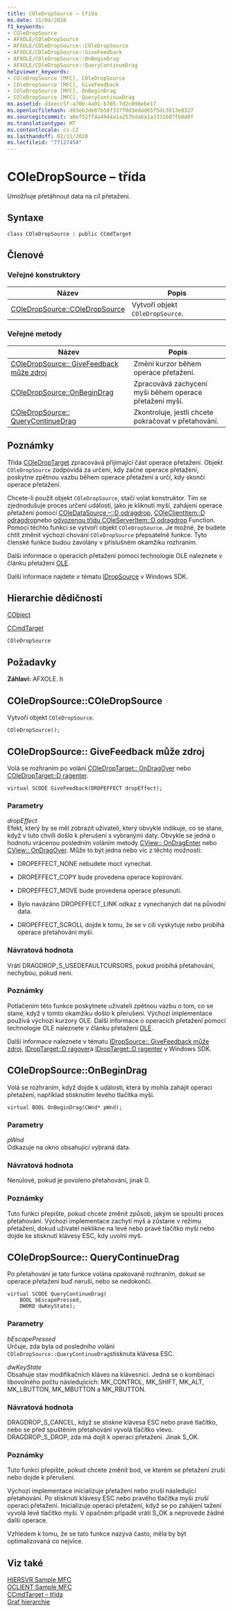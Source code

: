 ```yaml
---
title: COleDropSource – třída
ms.date: 11/04/2016
f1_keywords:
- COleDropSource
- AFXOLE/COleDropSource
- AFXOLE/COleDropSource::COleDropSource
- AFXOLE/COleDropSource::GiveFeedback
- AFXOLE/COleDropSource::OnBeginDrag
- AFXOLE/COleDropSource::QueryContinueDrag
helpviewer_keywords:
- COleDropSource [MFC], COleDropSource
- COleDropSource [MFC], GiveFeedback
- COleDropSource [MFC], OnBeginDrag
- COleDropSource [MFC], QueryContinueDrag
ms.assetid: d3eecc5f-a70b-4a01-b705-7d2c098ebe17
ms.openlocfilehash: d93eb3de87b50f337f0d3edad65f5dc3013e8327
ms.sourcegitcommit: a8ef52ff4a4944a1a257bdaba1a3331607fb8d0f
ms.translationtype: MT
ms.contentlocale: cs-CZ
ms.lasthandoff: 02/11/2020
ms.locfileid: "77127454"
---
```

# <a name="coledropsource-class"></a>COleDropSource – třída

Umožňuje přetáhnout data na cíl přetažení.

## <a name="syntax"></a>Syntaxe

```
class COleDropSource : public CCmdTarget
```

## <a name="members"></a>Členové

### <a name="public-constructors"></a>Veřejné konstruktory

|Název|Popis|
|----------|-----------------|
|[COleDropSource::COleDropSource](#coledropsource)|Vytvoří objekt `COleDropSource`.|

### <a name="public-methods"></a>Veřejné metody

|Název|Popis|
|----------|-----------------|
|[COleDropSource:: GiveFeedback může zdroj](#givefeedback)|Změní kurzor během operace přetažení.|
|[COleDropSource::OnBeginDrag](#onbegindrag)|Zpracovává zachycení myši během operace přetažení myší.|
|[COleDropSource:: QueryContinueDrag](#querycontinuedrag)|Zkontroluje, jestli chcete pokračovat v přetahování.|

## <a name="remarks"></a>Poznámky

Třída [COleDropTarget](../../mfc/reference/coledroptarget-class.md) zpracovává přijímající část operace přetažení. Objekt `COleDropSource` zodpovídá za určení, kdy začne operace přetažení, poskytne zpětnou vazbu během operace přetažení a určí, kdy skončí operace přetažení.

Chcete-li použít objekt `COleDropSource`, stačí volat konstruktor. Tím se zjednodušuje proces určení událostí, jako je kliknutí myší, zahájení operace přetažení pomocí [COleDataSource –::D odragdrop](../../mfc/reference/coledatasource-class.md#dodragdrop), [COleClientItem::D odragdrop](../../mfc/reference/coleclientitem-class.md#dodragdrop)nebo [odvozenou třídu COleServerItem::D odragdrop](../../mfc/reference/coleserveritem-class.md#dodragdrop) Function. Pomocí těchto funkcí se vytvoří objekt `COleDropSource`. Je možné, že budete chtít změnit výchozí chování `COleDropSource` přepsatelné funkce. Tyto členské funkce budou zavolány v příslušném okamžiku rozhraním.

Další informace o operacích přetažení pomocí technologie OLE naleznete v článku přetažení [OLE](../../mfc/drag-and-drop-ole.md).

Další informace najdete v tématu [IDropSource](/windows/win32/api/oleidl/nn-oleidl-idropsource) v Windows SDK.

## <a name="inheritance-hierarchy"></a>Hierarchie dědičnosti

[CObject](../../mfc/reference/cobject-class.md)

[CCmdTarget](../../mfc/reference/ccmdtarget-class.md)

`COleDropSource`

## <a name="requirements"></a>Požadavky

**Záhlaví:** AFXOLE. h

##  <a name="coledropsource"></a>COleDropSource::COleDropSource

Vytvoří objekt `COleDropSource`.

```
COleDropSource();
```

##  <a name="givefeedback"></a>COleDropSource:: GiveFeedback může zdroj

Volá se rozhraním po volání [COleDropTarget:: OnDragOver](../../mfc/reference/coledroptarget-class.md#ondragover) nebo [COleDropTarget::D ragenter](../../mfc/reference/coledroptarget-class.md#ondragenter).

```
virtual SCODE GiveFeedback(DROPEFFECT dropEffect);
```

### <a name="parameters"></a>Parametry

*dropEffect*<br/>
Efekt, který by se měl zobrazit uživateli, který obvykle indikuje, co se stane, když v tuto chvíli došlo k přerušení s vybranými daty. Obvykle se jedná o hodnotu vrácenou posledním voláním metody [CView:: OnDragEnter](../../mfc/reference/cview-class.md#ondragenter) nebo [CView:: OnDragOver](../../mfc/reference/cview-class.md#ondragover). Může to být jedna nebo víc z těchto možností:

- DROPEFFECT_NONE nebudete moct vynechat.

- DROPEFFECT_COPY bude provedena operace kopírování.

- DROPEFFECT_MOVE bude provedena operace přesunutí.

- Bylo navázáno DROPEFFECT_LINK odkaz z vynechaných dat na původní data.

- DROPEFFECT_SCROLL dojde k tomu, že se v cíli vyskytuje nebo probíhá operace přetahování myší.

### <a name="return-value"></a>Návratová hodnota

Vrátí DRAGDROP_S_USEDEFAULTCURSORS, pokud probíhá přetahování, nechybou, pokud není.

### <a name="remarks"></a>Poznámky

Potlačením této funkce poskytnete uživateli zpětnou vazbu o tom, co se stane, když v tomto okamžiku došlo k přerušení. Výchozí implementace používá výchozí kurzory OLE. Další informace o operacích přetažení pomocí technologie OLE naleznete v článku přetažení [OLE](../../mfc/drag-and-drop-ole.md).

Další informace naleznete v tématu [IDropSource:: GiveFeedback může zdroj](/windows/win32/api/oleidl/nf-oleidl-idropsource-givefeedback), [IDropTarget::D ragover](/windows/win32/api/oleidl/nf-oleidl-idroptarget-dragover)a [IDropTarget::D ragenter](/windows/win32/api/oleidl/nf-oleidl-idroptarget-dragenter) v Windows SDK.

##  <a name="onbegindrag"></a>COleDropSource::OnBeginDrag

Volá se rozhraním, když dojde k události, která by mohla zahájit operaci přetažení, například stisknutím levého tlačítka myši.

```
virtual BOOL OnBeginDrag(CWnd* pWnd);
```

### <a name="parameters"></a>Parametry

*pWnd*<br/>
Odkazuje na okno obsahující vybraná data.

### <a name="return-value"></a>Návratová hodnota

Nenulové, pokud je povoleno přetahování, jinak 0.

### <a name="remarks"></a>Poznámky

Tuto funkci přepište, pokud chcete změnit způsob, jakým se spouští proces přetahování. Výchozí implementace zachytí myš a zůstane v režimu přetažení, dokud uživatel neklikne na levé nebo pravé tlačítko myši nebo dojde ke stisknutí klávesy ESC, kdy uvolní myš.

##  <a name="querycontinuedrag"></a>COleDropSource:: QueryContinueDrag

Po přetahování je tato funkce volána opakovaně rozhraním, dokud se operace přetažení buď neruší, nebo se nedokončí.

```
virtual SCODE QueryContinueDrag(
    BOOL bEscapePressed,
    DWORD dwKeyState);
```

### <a name="parameters"></a>Parametry

*bEscapePressed*<br/>
Určuje, zda byla od posledního volání `COleDropSource::QueryContinueDrag`stisknuta klávesa ESC.

*dwKeyState*<br/>
Obsahuje stav modifikačních kláves na klávesnici. Jedná se o kombinaci libovolného počtu následujících: MK_CONTROL, MK_SHIFT, MK_ALT, MK_LBUTTON, MK_MBUTTON a MK_RBUTTON.

### <a name="return-value"></a>Návratová hodnota

DRAGDROP_S_CANCEL, když se stiskne klávesa ESC nebo pravé tlačítko, nebo se před spuštěním přetahování vyvolá tlačítko vlevo. DRAGDROP_S_DROP, zda má dojít k operaci přetažení. Jinak S_OK.

### <a name="remarks"></a>Poznámky

Tuto funkci přepište, pokud chcete změnit bod, ve kterém se přetažení zruší nebo dojde k přerušení.

Výchozí implementace inicializuje přetažení nebo zruší následující přetahování. Po stisknutí klávesy ESC nebo pravého tlačítka myši zruší operaci přetažení. Inicializuje operaci přetažení, když se po zahájení tažení vyvolá levé tlačítko myši. V opačném případě vrátí S_OK a neprovede žádné další operace.

Vzhledem k tomu, že se tato funkce nazývá často, měla by být optimalizovaná co nejvíce.

## <a name="see-also"></a>Viz také

[HIERSVR Sample MFC](../../overview/visual-cpp-samples.md)<br/>
[OCLIENT Sample MFC](../../overview/visual-cpp-samples.md)<br/>
[CCmdTarget – třída](../../mfc/reference/ccmdtarget-class.md)<br/>
[Graf hierarchie](../../mfc/hierarchy-chart.md)
